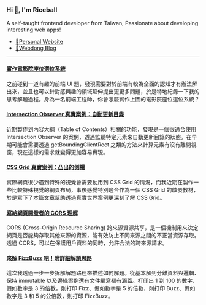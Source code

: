 <h3 >Hi 👋, I'm Riceball</h3>
<p>A self-taught frontend developer from Taiwan, Passionate about developing interesting web apps!</p>

- [🏡Personal Website](https://weweweb.pages.dev/)
- [📝Webdong Blog](https://www.webdong.dev/)
---

<!--START_SECTION:feed-->
#### [實作電影院座位選位系統](https:&#x2F;&#x2F;www.webdong.dev&#x2F;post&#x2F;cinema-seats-layout&#x2F;) 
之前碰到一道有趣的前端 UI 題，發現需要對於前端有較為全面的認知才有辦法解出來，並且也可以針對感興趣的領域延伸提出更更多問題，於是特地紀錄一下我的思考解題過程。身為一名前端工程師，你會怎麼實作上圖的電影院座位選位系統？
#### [Intersection Observer 真實案例：自動更新目錄](https:&#x2F;&#x2F;www.webdong.dev&#x2F;post&#x2F;real-use-case-of-intersection-observer-toc&#x2F;) 
近期製作到內容大綱（Table of Contents）相關的功能，發現是一個很適合使用 Intersection Observer 的案例，透過監聽特定元素來自動更新目錄的狀態。在早期可能會需要透過 getBoundingClientRect 之類的方法來計算元素有沒有離開視窗，現在這樣的需求就變得更加容易實現。
#### [CSS Grid 真實案例：凸出的側欄](https:&#x2F;&#x2F;www.webdong.dev&#x2F;post&#x2F;real-use-case-of-css-grid-extended-sidebar&#x2F;) 
實際網頁很少遇到特殊的視覺會需要動用到 CSS Grid 的情況，而我近期在製作一些比較特殊視覺的網頁布局，事後感覺特別適合作為一個 CSS Grid 的啟發教材，於是寫下了本篇文章幫助透過真實世界案例更深刻了解 CSS Grid。
#### [寫給網頁開發者的 CORS 理解](https:&#x2F;&#x2F;www.webdong.dev&#x2F;post&#x2F;cors-for-web-developer&#x2F;) 
CORS (Cross-Origin Resource Sharing) 跨來源資源共享，是一個機制用來決定網頁是否能夠存取其他來源的資源，能有效防止不同來源之間的不正當資源存取。透過 CORS，可以在保護用戶資料的同時，允許合法的跨來源請求。
#### [來解 FizzBuzz 吧！附詳細解題思路](https:&#x2F;&#x2F;www.webdong.dev&#x2F;post&#x2F;fizzbuzz&#x2F;) 
這次我透過一步一步拆解解題路徑來描述如何解題。從基本解到分離資料與邏輯、保持 immutable 以及邊緣案例還有文件編寫都有涵蓋。打印出 1 到 100 的數字、假如數字是 3 的倍數，則打印 Fizz、假如數字是 5 的倍數，則打印 Buzz、假如數字是 3 和 5 的公倍數，則打印 FizzBuzz。
<!--END_SECTION:feed-->

